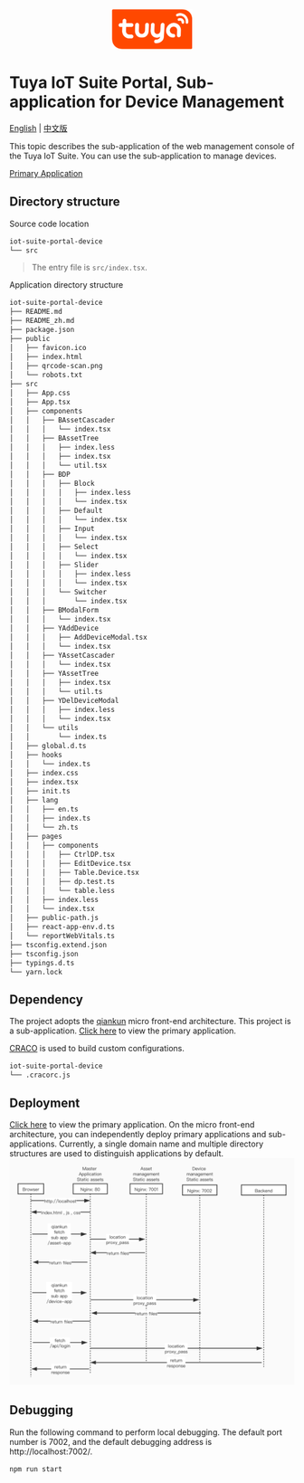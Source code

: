 <center><p align="center"><img src="./tuya_logo.png" width="28%" height="28%" /></p></center>


Tuya IoT Suite Portal, Sub-application for Device Management
===

[English](README.md) | [中文版](README_zh.md)

This topic describes the sub-application of the web management console of the Tuya IoT Suite.
You can use the sub-application to manage devices.

[Primary Application](https://github.com/tuya/iot-suite-portal)

## Directory structure

Source code location
```
iot-suite-portal-device
└── src
```

> The entry file is `src/index.tsx`.

Application directory structure
```
iot-suite-portal-device
├── README.md
├── README_zh.md
├── package.json
├── public
│   ├── favicon.ico
│   ├── index.html
│   ├── qrcode-scan.png
│   └── robots.txt
├── src
│   ├── App.css
│   ├── App.tsx
│   ├── components
│   │   ├── BAssetCascader
│   │   │   └── index.tsx
│   │   ├── BAssetTree
│   │   │   ├── index.less
│   │   │   ├── index.tsx
│   │   │   └── util.tsx
│   │   ├── BDP
│   │   │   ├── Block
│   │   │   │   ├── index.less
│   │   │   │   └── index.tsx
│   │   │   ├── Default
│   │   │   │   └── index.tsx
│   │   │   ├── Input
│   │   │   │   └── index.tsx
│   │   │   ├── Select
│   │   │   │   └── index.tsx
│   │   │   ├── Slider
│   │   │   │   ├── index.less
│   │   │   │   └── index.tsx
│   │   │   └── Switcher
│   │   │       └── index.tsx
│   │   ├── BModalForm
│   │   │   └── index.tsx
│   │   ├── YAddDevice
│   │   │   ├── AddDeviceModal.tsx
│   │   │   └── index.tsx
│   │   ├── YAssetCascader
│   │   │   └── index.tsx
│   │   ├── YAssetTree
│   │   │   ├── index.tsx
│   │   │   └── util.ts
│   │   ├── YDelDeviceModal
│   │   │   ├── index.less
│   │   │   └── index.tsx
│   │   └── utils
│   │       └── index.ts
│   ├── global.d.ts
│   ├── hooks
│   │   └── index.ts
│   ├── index.css
│   ├── index.tsx
│   ├── init.ts
│   ├── lang
│   │   ├── en.ts
│   │   ├── index.ts
│   │   └── zh.ts
│   ├── pages
│   │   ├── components
│   │   │   ├── CtrlDP.tsx
│   │   │   ├── EditDevice.tsx
│   │   │   ├── Table.Device.tsx
│   │   │   ├── dp.test.ts
│   │   │   └── table.less
│   │   ├── index.less
│   │   └── index.tsx
│   ├── public-path.js
│   ├── react-app-env.d.ts
│   └── reportWebVitals.ts
├── tsconfig.extend.json
├── tsconfig.json
├── typings.d.ts
└── yarn.lock
```

## Dependency

The project adopts the [qiankun](https://qiankun.umijs.org/) micro front-end architecture.
This project is a sub-application. [Click here](https://github.com/tuya/iot-suite-portal) to view the primary application.

[CRACO](https://github.com/gsoft-inc/craco) is used to build custom configurations.
```
iot-suite-portal-device
└── .cracorc.js
```

## Deployment

[Click here](https://github.com/tuya/iot-suite-portal) to view the primary application.
On the micro front-end architecture, you can independently deploy primary applications and sub-applications. Currently, a single domain name and multiple directory structures are used to distinguish applications by default.
![network](./frontend-network.jpg)


## Debugging

Run the following command to perform local debugging. The default port number is 7002, and the default debugging address is http://localhost:7002/.

```
npm run start
```
